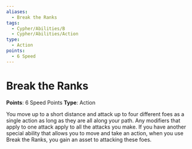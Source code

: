 ```yaml
---
aliases:
  - Break the Ranks
tags:
  - Cypher/Abilities/B
  - Cypher/Abilities/Action
type:
  - Action
points:
  - 6 Speed
---
```


# Break the Ranks

**Points**: 6 Speed Points
**Type**: Action

You move up to a short distance and attack up to four different foes as a single action as long as they are all along your path. Any modifiers that apply to one attack apply to all the attacks you make. If you have another special ability that allows you to move and take an action, when you use Break the Ranks, you gain an asset to attacking these foes.

